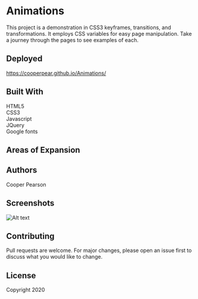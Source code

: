 # Animations
This project is a demonstration in CSS3 keyframes, transitions, and transformations. It employs CSS variables for easy page manipulation. Take a journey through the pages to see examples of each.

## Deployed
https://cooperpear.github.io/Animations/

## Built With
HTML5 <br>
CSS3<br>
Javascript<br>
JQuery<br>
Google fonts

## Areas of Expansion

## Authors
Cooper Pearson

## Screenshots
![Alt text](/relative/path/to/img.jpg?raw=true "Optional Title")

## Contributing
Pull requests are welcome. For major changes, please open an issue first to discuss what you would like to change.

## License
Copyright 2020